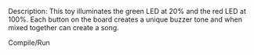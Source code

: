 Description:
	This toy illuminates the green LED at 20% and the red LED at 100%.  Each button on the board creates a unique buzzer tone and when mixed together can create a song.

Compile/Run
	